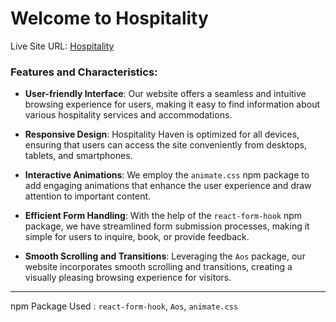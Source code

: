 # Welcome to Hospitality 

Live Site URL: [Hospitality ](https://fir-hospitalities.web.app/)

### Features and Characteristics:

- **User-friendly Interface**: Our website offers a seamless and intuitive browsing experience for users, making it easy to find information about various hospitality services and accommodations.
  
- **Responsive Design**: Hospitality Haven is optimized for all devices, ensuring that users can access the site conveniently from desktops, tablets, and smartphones.
  
- **Interactive Animations**: We employ the `animate.css` npm package to add engaging animations that enhance the user experience and draw attention to important content.
  
- **Efficient Form Handling**: With the help of the `react-form-hook` npm package, we have streamlined form submission processes, making it simple for users to inquire, book, or provide feedback.
  
- **Smooth Scrolling and Transitions**: Leveraging the `Aos` package, our website incorporates smooth scrolling and transitions, creating a visually pleasing browsing experience for visitors.
  
---

npm Package Used : `react-form-hook`, `Aos`, `animate.css`
